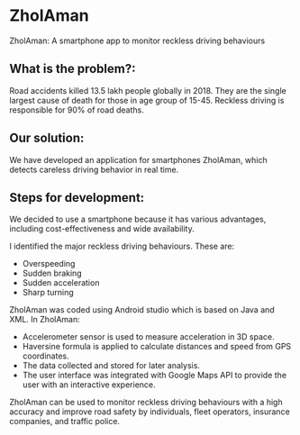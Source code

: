 # ZholAman
ZholAman: A smartphone app to monitor reckless driving behaviours

## What is the problem?: <a name = "problem"></a>
Road accidents killed 13.5 lakh people globally in 2018. They are the single largest cause of death for those in age group of 15-45. Reckless driving is responsible for 90% of road deaths.

## Our solution: <a name = "solution"></a>
We have developed an application for smartphones ZholAman, which detects careless driving behavior in real time.

## Steps for development: <a name = "steps-for-development"></a>
We decided to use a smartphone because it has various advantages, including cost-effectiveness and wide availability.

I identified the major reckless driving behaviours. These are:
 - Overspeeding
 - Sudden braking
 - Sudden acceleration
 - Sharp turning

ZholAman was coded using Android studio which is based on Java and XML. In ZholAman:
 - Accelerometer sensor is used to measure acceleration in 3D space. 
 - Haversine formula is applied to calculate distances and speed from GPS coordinates. 
 - The data collected and stored for later analysis.
 - The user interface was integrated with Google Maps API to provide the user with an interactive experience.

ZholAman can be used to monitor reckless driving behaviours with a high accuracy and improve road safety by individuals, fleet operators, insurance companies, and traffic police.
